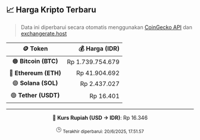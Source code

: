 

<!-- HARGA_KRIPTO -->
## 📈 Harga Kripto Terbaru

> Data ini diperbarui secara otomatis menggunakan [CoinGecko API](https://www.coingecko.com/) dan [exchangerate.host](https://exchangerate.host/)

<div align="center">

| 🪙 Token | 💰 Harga (IDR) |
|:------:|---------------:|
| 🟠 **Bitcoin (BTC)**   | Rp 1.739.754.679 |
| 🔵 **Ethereum (ETH)**  | Rp 41.904.692 |
| 🟣 **Solana (SOL)**    | Rp 2.437.027 |
| 🟢 **Tether (USDT)**   | Rp 16.401 |

---

💱 **Kurs Rupiah (USD → IDR)**: Rp 16.346

🕒 <sub>Terakhir diperbarui: 20/6/2025, 17.51.57</sub>

</div>
<!-- /HARGA_KRIPTO -->